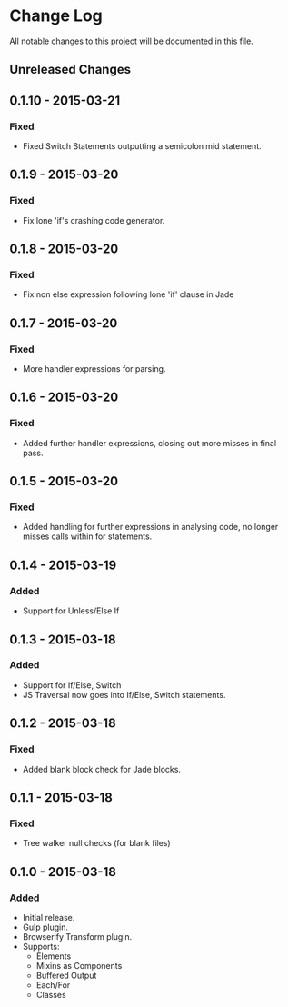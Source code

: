 # Change Log

All notable changes to this project will be documented in this file.

## Unreleased Changes

## 0.1.10 - 2015-03-21
### Fixed
- Fixed Switch Statements outputting a semicolon mid statement.

## 0.1.9 - 2015-03-20
### Fixed
- Fix lone 'if's crashing code generator.

## 0.1.8 - 2015-03-20
### Fixed
- Fix non else expression following lone 'if' clause in Jade

## 0.1.7 - 2015-03-20
### Fixed
- More handler expressions for parsing.

## 0.1.6 - 2015-03-20
### Fixed
- Added further handler expressions, closing out more misses in final pass.

## 0.1.5 - 2015-03-20
### Fixed
- Added handling for further expressions in analysing code, no longer misses
  calls within for statements.

## 0.1.4 - 2015-03-19
### Added
- Support for Unless/Else If

## 0.1.3 - 2015-03-18
### Added
- Support for If/Else, Switch
- JS Traversal now goes into If/Else, Switch statements.

## 0.1.2 - 2015-03-18
### Fixed
- Added blank block check for Jade blocks.

## 0.1.1 - 2015-03-18
### Fixed
- Tree walker null checks (for blank files)

## 0.1.0 - 2015-03-18
### Added
- Initial release.
- Gulp plugin.
- Browserify Transform plugin.
- Supports:
  - Elements
  - Mixins as Components
  - Buffered Output
  - Each/For
  - Classes
